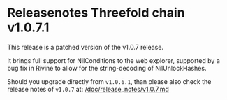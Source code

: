 # Releasenotes Threefold chain v1.0.7.1

This release is a patched version of the v1.0.7 release.

It brings full support for NilConditions to the web explorer,
supported by a bug fix in Rivine to allow for the string-decoding of NilUnlockHashes.

Should you upgrade directly from `v1.0.6.1`,
than please also check the release notes of `v1.0.7` at: [/doc/release_notes/v1.0.7.md](/doc/release_notes/v1.0.7.md)
